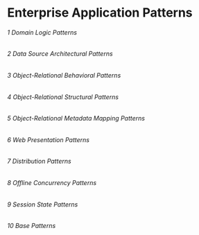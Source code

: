 Enterprise Application Patterns
=============================

<h6> 1 	Domain Logic Patterns <h6>

<h6>2 	Data Source Architectural Patterns <h6>

<h6>3 	Object-Relational Behavioral Patterns <h6>

<h6>4 	Object-Relational Structural Patterns <h6>

<h6>5 	Object-Relational Metadata Mapping Patterns <h6>

<h6>6 	Web Presentation Patterns <h6>

<h6>7 	Distribution Patterns <h6>

<h6>8 	Offline Concurrency Patterns <h6>

<h6>9 	Session State Patterns <h6>

<h6>10 	Base Patterns <h6>
